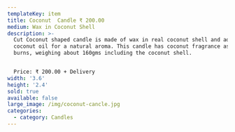 ```yaml
---
templateKey: item
title: Coconut  Candle ₹ 200.00
medium: Wax in Coconut Shell
description: >-
  Cut Coconut shaped candle is made of wax in real coconut shell and added
  coconut oil for a natural aroma. This candle has coconut fragrance as it
  burns, weighing about 160gms including the coconut shell.


  Price: ₹ 200.00 + Delivery
width: '3.6'
height: '2.4'
sold: true
available: false
large_image: /img/coconut-cancle.jpg
categories:
  - category: Candles
---
```


